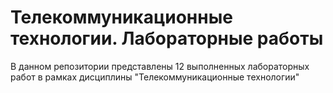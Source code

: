 # Телекоммуникационные технологии. Лабораторные работы

В данном репозитории представлены 12 выполненных лабораторных работ в рамках дисциплины "Телекоммуникационные технологии"
